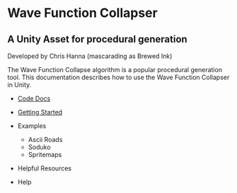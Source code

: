 ﻿# Wave Function Collapser
## A Unity Asset for procedural generation

Developed by Chris Hanna (mascarading as Brewed Ink)

The Wave Function Collapse algorithm is a popular procedural generation tool. This documentation describes how to use the Wave Function Collapser in Unity. 

- [Code Docs](./CodeDocs/BrewedInk-WFC.md 'Code docs')
- [Getting Started](../../wiki/Getting-Started 'Getting Started')
- Examples
    - Ascii Roads
    - Soduko
    - Spritemaps

- Helpful Resources
- Help
